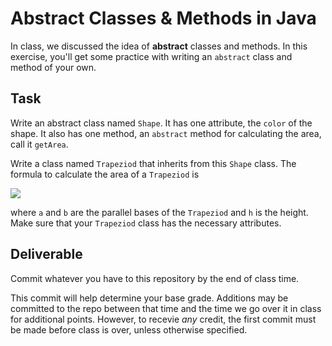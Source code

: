 # Abstract Classes & Methods in Java
In class, we discussed the idea of **abstract** classes and methods. In this exercise, you'll get some practice with writing an `abstract` class and method of your own.

## Task

Write an abstract class named `Shape`. It has one attribute, the `color` of the shape. It also has one method, an `abstract` method for calculating the area, call it `getArea`.

Write a class named `Trapeziod` that inherits from this `Shape` class. The formula to calculate the area of a `Trapeziod` is

<img src="https://render.githubusercontent.com/render/math?math=%28\dfrac{a %2B b}{2}%29h">

where `a` and `b` are the parallel bases of the `Trapeziod` and `h` is the height. Make sure that your `Trapeziod` class has the necessary attributes.


## Deliverable

Commit whatever you have to this repository by the end of class time.

This commit will help determine your base grade. Additions may be committed to the repo between that time and the time we go over it in class for additional points. However, to recevie _any_ credit, the first commit must be made before class is over, unless otherwise specified.
